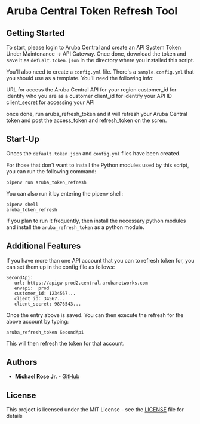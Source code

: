 # Aruba Central Token Refresh Tool


## Getting Started
To start, please login to Aruba Central and create an API System Token Under Maintenance -> API Gateway. Once done, download the token and save it as ``defualt.token.json`` in the directory where you installed this script.

You'll also need to create a ``config.yml`` file. There's a ``sample.config.yml`` that you should use as a template. You'll need the following info:

URL for access the Aruba Central API for your region
customer_id for identify who you are as a customer
client_id for identify your API ID
client_secret for accessing your API

once done, run aruba_refresh_token and it will refresh your Aruba Central token and post the access_token and refresh_token on the scren.

## Start-Up
Onces the ``default.token.json`` and ``config.yml`` files have been created. 

For those that don't want to install the Python modules used by this script, you can run the following command:

```
pipenv run aruba_token_refresh
```

You can also run it by entering the pipenv shell:

```
pipenv shell
aruba_token_refresh
```

if you plan to run it frequently, then install the necessary python modules and install the ``aruba_refresh_token`` as a python module.


## Additional Features
If you have more than one API account that you can to refresh token for, you can set them up in the config file as follows:

```
SecondApi:
   url: https://apigw-prod2.central.arubanetworks.com
   envapi:  prod
   customer_id: 1234567...
   client_id: 34567...
   client_secret: 9876543...

```

Once the entry above is saved. You can then execute the refresh for the above account by typing:

```
aruba_refresh_token SecondApi
```

This will then refresh the token for that account.

## Authors

* **Michael Rose Jr.** - [GitHub](https://github.com/michaelrosejr)


## License

This project is licensed under the MIT License - see the [LICENSE](LICENSE) file for details



